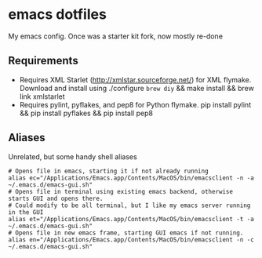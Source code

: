 # emacs dotfiles
My emacs config. Once was a starter kit fork, now mostly re-done

## Requirements
- Requires XML Starlet (http://xmlstar.sourceforge.net/) for XML flymake.
  Download and install using ./configure `brew diy` && make install && brew link xmlstarlet
- Requires pylint, pyflakes, and pep8 for Python flymake.
  pip install pylint && pip install pyflakes && pip install pep8

## Aliases
Unrelated, but some handy shell aliases

    # Opens file in emacs, starting it if not already running
    alias ec="/Applications/Emacs.app/Contents/MacOS/bin/emacsclient -n -a ~/.emacs.d/emacs-gui.sh"
    # Opens file in terminal using existing emacs backend, otherwise starts GUI and opens there.
    # Could modify to be all terminal, but I like my emacs server running in the GUI
    alias et="/Applications/Emacs.app/Contents/MacOS/bin/emacsclient -t -a ~/.emacs.d/emacs-gui.sh"
    # Opens file in new emacs frame, starting GUI emacs if not running.
    alias en="/Applications/Emacs.app/Contents/MacOS/bin/emacsclient -n -c ~/.emacs.d/emacs-gui.sh"

